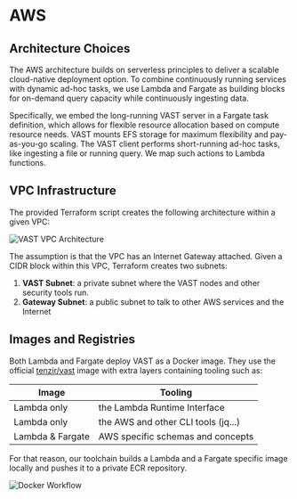 # AWS

## Architecture Choices

The AWS architecture builds on serverless principles to deliver a scalable
cloud-native deployment option. To combine continuously running services with
dynamic ad-hoc tasks, we use Lambda and Fargate as building blocks for on-demand
query capacity while continuously ingesting data.

Specifically, we embed the long-running VAST server in a Fargate task
definition, which allows for flexible resource allocation based on compute
resource needs. VAST mounts EFS storage for maximum flexibility and
pay-as-you-go scaling. The VAST client performs short-running ad-hoc tasks, like
ingesting a file or running query. We map such actions to Lambda functions.

## VPC Infrastructure

The provided Terraform script creates the following architecture within a given
VPC:

![VAST VPC
Architecture](https://user-images.githubusercontent.com/53797/157026500-8845d8bc-59cf-4de2-881e-e82fbd84da26.png)

The assumption is that the VPC has an Internet Gateway attached. Given a CIDR
block within this VPC, Terraform creates two subnets:

1. **VAST Subnet**: a private subnet where the VAST nodes and other security
   tools run.
2. **Gateway Subnet**: a public subnet to talk to other AWS services and the
   Internet

## Images and Registries

Both Lambda and Fargate deploy VAST as a Docker image. They use the official
[tenzir/vast](https://hub.docker.com/r/tenzir/vast) image with extra layers
containing tooling such as:

| Image            | Tooling                             |
| ---------------- | ----------------------------------- |
| Lambda only      | the Lambda Runtime Interface        |
| Lambda only      | the AWS and other CLI tools (jq...) |
| Lambda & Fargate | AWS specific schemas and concepts   |

For that reason, our toolchain builds a Lambda and a Fargate specific image
locally and pushes it to a private ECR repository.

![Docker Workflow](https://user-images.githubusercontent.com/7913347/174258069-695b358b-30d0-4599-b0eb-53f0acf04a41.png)
